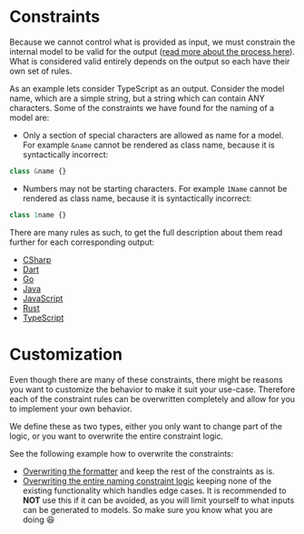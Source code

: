 # Constraints
Because we cannot control what is provided as input, we must constrain the internal model to be valid for the output ([read more about the process here](./processing.md)). What is considered valid entirely depends on the output so each have their own set of rules.

As an example lets consider TypeScript as an output. Consider the model name, which are a simple string, but a string which can contain ANY characters. Some of the constraints we have found for the naming of a model are:

- Only a section of special characters are allowed as name for a model. For example `&name` cannot be rendered as class name, because it is syntactically incorrect:
```ts
class &name {}
```
- Numbers may not be starting characters. For example `1Name` cannot be rendered as class name, because it is syntactically incorrect:
```ts
class 1name {}
```

There are many rules as such, to get the full description about them read further for each corresponding output:

- [CSharp](./constraints/CSharp.md)
- [Dart](./constraints/Dart.md)
- [Go](./constraints/Go.md)
- [Java](./constraints/Java.md)
- [JavaScript](./constraints/JavaScript.md)
- [Rust](./constraints/Rust.md)
- [TypeScript](./constraints/TypeScript.md)

# Customization
Even though there are many of these constraints, there might be reasons you want to customize the behavior to make it suit your use-case. Therefore each of the constraint rules can be overwritten completely and allow for you to implement your own behavior.

We define these as two types, either you only want to change part of the logic, or you want to overwrite the entire constraint logic.

See the following example how to overwrite the constraints:
- [Overwriting the formatter](../examples/overwrite-naming-formatting) and keep the rest of the constraints as is.
- [Overwriting the entire naming constraint logic](../examples/overwrite-naming-formatting) keeping none of the existing functionality which handles edge cases. It is recommended to **NOT** use this if it can be avoided, as you will limit yourself to what inputs can be generated to models. So make sure you know what you are doing :laughing: